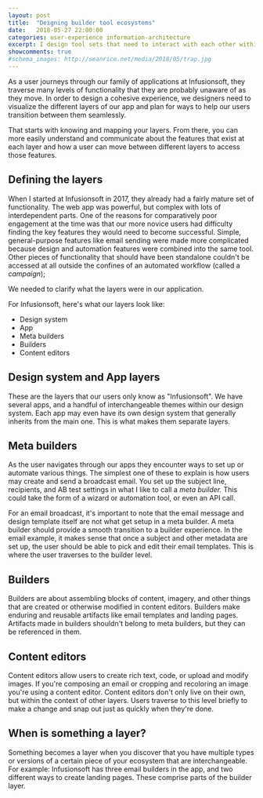 ```yaml
---
layout: post
title:  "Deigning builder tool ecosystems"
date:   2018-05-27 22:00:00
categories: user-experience information-architecture
excerpt: I design tool sets that need to interact with each other within the context of a larger ecosystem of apps. Here's a framework for describing the different levels involved.
showcomments: true
#schema_images: http://seanrice.net/media/2018/05/trap.jpg
---
```


As a user journeys through our family of applications at Infusionsoft, they traverse many levels of functionality that they are probably unaware of as they move. In order to design a cohesive experience, we designers need to visualize the different layers of our app and plan for ways to help our users transition between them seamlessly.

That starts with knowing and mapping your layers. From there, you can more easily understand and communicate about the features that exist at each layer and how a user can move between different layers to access those features.

## Defining the layers

When I started at Infusionsoft in 2017, they already had a fairly mature set of functionality. The web app was powerful, but complex with lots of interdependent parts. One of the reasons for comparatively poor engagement at the time was that our more novice users had difficulty finding the key features they would need to become successful. Simple, general-purpose features like email sending were made more complicated because design and automation features were combined into the same tool. Other pieces of functionality that should have been standalone couldn't be accessed at all outside the confines of an automated workflow (called a *campaign*);

We needed to clarify what the layers were in our application.

For Infusionsoft, here's what our layers look like:

- Design system
- App
- Meta builders
- Builders
- Content editors

## Design system and App layers

These are the layers that our users only know as "Infusionsoft". We have several apps, and a handful of interchangeable themes within our design system. Each app may even have its own design system that generally inherits from the main one. This is what makes them separate layers.

## Meta builders

As the user navigates through our apps they encounter ways to set up or automate various things. The simplest one of these to explain is how users may create and send a broadcast email. You set up the subject line, recipients, and AB test settings in what I like to call a *meta builder.* This could take the form of a wizard or automation tool, or even an API call.

For an email broadcast, it's important to note that the email message and design template itself are not what get setup in a meta builder. A meta builder should provide a smooth transition to a builder experience. In the email example, it makes sense that once a subject and other metadata are set up, the user should be able to pick and edit their email templates. This is where the user traverses to the builder level.

## Builders

Builders are about assembling blocks of content, imagery, and other things that are created or otherwise modified in content editors. Builders make enduring and reusable artifacts like email templates and landing pages. Artifacts made in builders shouldn't belong to meta builders, but they can be referenced in them.

## Content editors

Content editors allow users to create rich text, code, or upload and modify images. If you're composing an email or cropping and recoloring an image you're using a content editor. Content editors don't only live on their own, but within the context of other layers. Users traverse to this level briefly to make a change and snap out just as quickly when they're done.

## When is something a layer?

Something becomes a layer when you discover that you have multiple types or versions of a certain piece of your ecosystem that are interchangeable. For example: Infusionsoft has three email builders in the app, and two different ways to create landing pages. These comprise parts of the builder layer.
